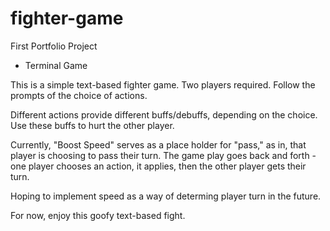# fighter-game
First Portfolio Project
- Terminal Game

This is a simple text-based fighter game.
Two players required.
Follow the prompts of the choice of actions.

Different actions provide different buffs/debuffs, depending on the choice. 
Use these buffs to hurt the other player.

Currently, "Boost Speed" serves as a place holder for "pass," as in, that player is choosing to pass their turn.
The game play goes back and forth - one player chooses an action, it applies, then the other player gets their turn.

Hoping to implement speed as a way of determing player turn in the future. 

For now, enjoy this goofy text-based fight.